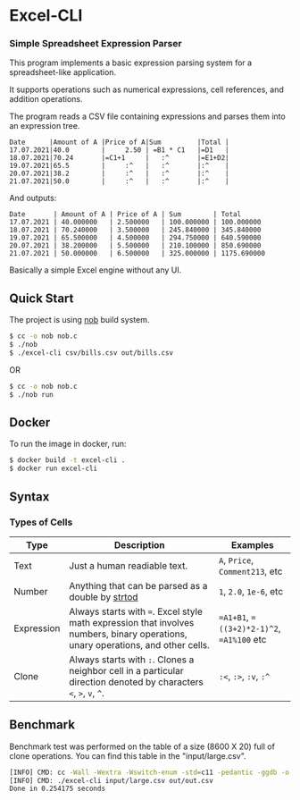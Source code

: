 # Excel-CLI


### Simple Spreadsheet Expression Parser

This program implements a basic expression parsing system for a spreadsheet-like application.

It supports operations such as numerical expressions, cell references, and addition operations.

The program reads a CSV file containing expressions and parses them into an expression tree.


```csv
Date      |Amount of A |Price of A|Sum         |Total |
17.07.2021|40.0        |     2.50 | =B1 * C1   |=D1   |
18.07.2021|70.24       |=C1+1     |   :^       |=E1+D2|
19.07.2021|65.5        |     :^   |   :^       |:^    |
20.07.2021|38.2        |     :^   |   :^       |:^    |
21.07.2021|50.0        |     :^   |   :^       |:^    |
```

And outputs:

```csv
Date       | Amount of A | Price of A | Sum        | Total      
17.07.2021 | 40.000000   | 2.500000   | 100.000000 | 100.000000 
18.07.2021 | 70.240000   | 3.500000   | 245.840000 | 345.840000 
19.07.2021 | 65.500000   | 4.500000   | 294.750000 | 640.590000 
20.07.2021 | 38.200000   | 5.500000   | 210.100000 | 850.690000 
21.07.2021 | 50.000000   | 6.500000   | 325.000000 | 1175.690000
```

Basically a simple Excel engine without any UI.

## Quick Start

The project is using [nob](https://github.com/tsoding/nob.h) build system.

```sh
$ cc -o nob nob.c
$ ./nob
$ ./excel-cli csv/bills.csv out/bills.csv
```

OR

```sh
$ cc -o nob nob.c
$ ./nob run
```

## Docker

To run the image in docker, run:
```sh
$ docker build -t excel-cli .
$ docker run excel-cli
```

## Syntax

### Types of Cells

| Type       | Description                                                                                                        | Examples                          |
| ---        | ---                                                                                                                | ---                               |
| Text       | Just a human readiable text.                                                                                       | `A`, `Price`, `Comment213`, etc                |
| Number     | Anything that can be parsed as a double by [strtod](https://en.cppreference.com/w/c/string/byte/strtof)                                                                | `1`, `2.0`, `1e-6`, etc           |
| Expression | Always starts with `=`. Excel style math expression that involves numbers, binary operations, unary operations, and other cells.                         | `=A1+B1`, `=((3+2)*2-1)^2`, `=A1%100` etc |
| Clone      | Always starts with `:`. Clones a neighbor cell in a particular direction denoted by characters `<`, `>`, `v`, `^`. | `:<`, `:>`, `:v`, `:^`             |


## Benchmark

Benchmark test was performed on the table of a size (8600 X 20) full of clone operations. You can find this table in the "input/large.csv".

```sh
[INFO] CMD: cc -Wall -Wextra -Wswitch-enum -std=c11 -pedantic -ggdb -o excel-cli src/main.c
[INFO] CMD: ./excel-cli input/large.csv out/out.csv
Done in 0.254175 seconds
```